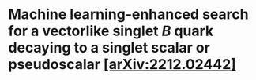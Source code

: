# Machine learning-enhanced search for a vectorlike singlet $B$ quark decaying to a singlet scalar or pseudoscalar [[arXiv:2212.02442]](https://arxiv.org/abs/2212.02442)
